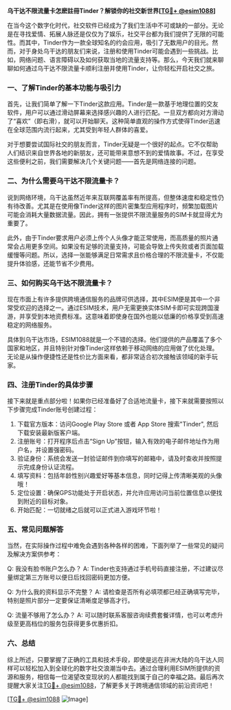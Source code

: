 **乌干达不限流量卡怎麽註冊Tinder？解锁你的社交新世界[[TG💪+ @esim1088](https://t.me/s/esim1088)]**

在当今这个数字化时代，社交软件已经成为了我们生活中不可或缺的一部分。无论是在寻找爱情、拓展人脉还是仅仅为了娱乐，社交平台都为我们提供了无限的可能性。而其中，Tinder作为一款全球知名的约会应用，吸引了无数用户的目光。然而，对于身处乌干达的朋友们来说，注册和使用Tinder可能会遇到一些挑战。比如，网络问题、语言障碍以及如何获取当地的流量支持等。那么，今天我们就来聊聊如何通过乌干达不限流量卡顺利注册并使用Tinder，让你轻松开启社交之旅。

### 一、了解Tinder的基本功能与吸引力

首先，让我们简单了解一下Tinder这款应用。Tinder是一款基于地理位置的交友软件，用户可以通过滑动屏幕来选择感兴趣的人进行匹配。一旦双方都向对方滑动了“喜欢”（即右滑），就可以开始聊天。这种简单直观的操作方式使得Tinder迅速在全球范围内流行起来，尤其受到年轻人群体的喜爱。

对于想要尝试国际社交的朋友而言，Tinder无疑是一个很好的起点。它不仅帮助人们结识来自世界各地的新朋友，还可能带来意想不到的爱情故事。不过，在享受这些便利之前，我们需要解决几个关键问题——首先是网络连接的问题。

### 二、为什么需要乌干达不限流量卡？

说到网络环境，乌干达虽然近年来互联网覆盖率有所提高，但整体速度和稳定性仍有待改善。尤其是在使用像Tinder这样的图片密集型应用程序时，频繁加载图片可能会消耗大量数据流量。因此，拥有一张提供不限流量服务的SIM卡就显得尤为重要了。

此外，由于Tinder要求用户必须上传个人头像才能正常使用，而高质量的照片通常会占用更多空间。如果没有足够的流量支持，可能会导致上传失败或者页面加载缓慢等问题。所以，选择一张能够满足日常需求且价格合理的不限流量卡，不仅能提升体验感，还能节省不少费用。

### 三、如何购买乌干达不限流量卡？

现在市面上有许多提供跨境通信服务的品牌可供选择，其中ESIM便是其中一个非常受欢迎的选择之一。通过ESIM技术，用户无需更换实体SIM卡即可实现跨国漫游，并享受到本地资费标准。这意味着即使身在国外也能以低廉的价格享受到高速稳定的网络服务。

具体到乌干达市场，ESIM1088就是一个不错的选择。他们提供的产品覆盖了多个国家和地区，并且特别针对像Tinder这样依赖于移动网络的应用做了优化处理。无论是从操作便捷性还是性价比方面来看，都非常适合初次接触该领域的新手玩家。

### 四、注册Tinder的具体步骤

接下来就是重点部分啦！如果你已经准备好了合适地流量卡，接下来就需要按照以下步骤完成Tinder账号创建过程：

1. 下载官方版本：访问Google Play Store 或者 App Store 搜索"Tinder", 然后下载安装最新版客户端。
2. 注册账号：打开程序后点击“Sign Up”按钮，输入有效的电子邮件地址作为用户名，并设置强密码。
3. 验证身份：系统会发送一封验证邮件到你填写的邮箱中，请及时查收并按照提示完成身份认证流程。
4. 填写资料：包括年龄性别兴趣爱好等基本信息，同时记得上传清晰美观的头像哦！
5. 定位设置：确保GPS功能处于开启状态，并允许应用访问当前位置信息以便找到附近的目标对象。
6. 开始匹配：一切就绪之后就可以正式进入游戏环节啦！

### 五、常见问题解答

当然，在实际操作过程中难免会遇到各种各样的困难，下面列举了一些常见的疑问及解决方案供参考：

Q: 我没有脸书账户怎么办？
A: Tinder也支持通过手机号码直接注册，不过建议尽量绑定第三方账号以便日后找回密码更加方便。

Q: 为什么我的资料显示不完整？
A: 请检查是否所有必填项都已经正确填写完毕，特别是照片部分一定要保证清晰度足够高才行。

Q: 流量不够用了怎么办？
A: 可以随时联系客服咨询续费套餐详情，也可以考虑升级至更高档位的服务包获得更多优惠折扣。

### 六、总结

综上所述，只要掌握了正确的工具和技术手段，即使是远在非洲大陆的乌干达人同样可以轻松加入到全球化的数字社交浪潮当中去。通过合理利用ESIM所提供的资源和服务，相信每一位渴望改变现状的人都能找到属于自己的幸福之路。最后再次提醒大家关注[TG💪+ @esim1088](https://t.me/s/esim1088)，了解更多关于跨境通信领域的前沿资讯吧！

[[TG💪+ @esim1088](https://t.me/s/esim1088) ![Image](https://i.postimg.cc/4NQfJmqS/Snipaste-2025-05-13-00-14-12.png)]